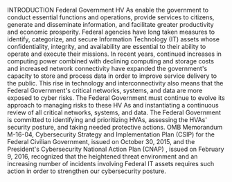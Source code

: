 

INTRODUCTION
Federal Government HV As enable the government to conduct essential functions and operations,
provide services to citizens, generate and disseminate information, and facilitate greater
productivity and economic prosperity. Federal agencies have long taken measures to identify,
categorize, and secure Information Technology (IT) assets whose confidentiality, integrity, and
availability are essential to their ability to operate and execute their missions. In recent years,
continued increases in computing power combined with declining computing and storage costs and increased network connectivity have expanded the government's capacity to store and
process data in order to improve service delivery to the public. This rise in technology and
interconnectivity also means that the Federal Government's critical networks, systems, and data
are more exposed to cyber risks. The Federal Government must continue to evolve its approach
to managing risks to these HV As and instantiating a continuous review of all critical networks,
systems, and data.
The Federal Government is committed to identifying and prioritizing HVAs, assessing the
HVAs' security posture, and taking needed protective actions. OMB Memorandum M-16-04,
Cybersecurity Strategy and Implementation Plan (CSIP) for the Federal Civilian Government,
issued on October 30, 2015, and the President's Cybersecurity National Action Plan (CNAP) ,
issued on February 9, 2016, recognized that the heightened threat environment and an increasing
number of incidents involving Federal IT assets requires such action in order to strengthen our
cybersecurity posture. 
